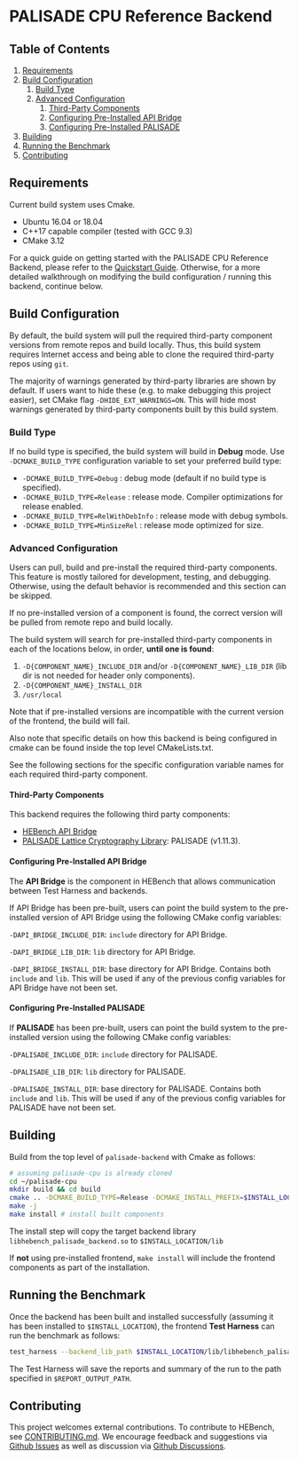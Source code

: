 # PALISADE CPU Reference Backend

## Table of Contents
1. [Requirements](#requirements1)
2. [Build Configuration](#build-configuration)
   1. [Build Type](#build-type)
   2. [Advanced Configuration](#advanced-configuration)
      1. [Third-Party Components](#third-party-components)
      2. [Configuring Pre-Installed API Bridge](#configuring-pre-installed-api-bridge)
      3. [Configuring Pre-Installed PALISADE](#configuring-pre-installed-palisade)
4. [Building](#building)
5. [Running the Benchmark](#running-the-benchmark)
6. [Contributing](#contributing)

## Requirements <a name="requirements1"></a>
Current build system uses Cmake.

- Ubuntu 16.04 or 18.04
- C++17 capable compiler (tested with GCC 9.3)
- CMake 3.12

For a quick guide on getting started with the PALISADE CPU Reference Backend, please refer to the [Quickstart Guide](quickstart_guide.md). Otherwise, for a more detailed walkthrough on modifying the build configuration / running this backend, continue below.

## Build Configuration <a name="build-configuration"></a>

By default, the build system will pull the required third-party component versions from remote repos and build locally. Thus, this build system requires Internet access and being able to clone the required third-party repos using `git`.

The majority of warnings generated by third-party libraries are shown by default. If users want to hide these (e.g. to make debugging this project easier), set CMake flag `-DHIDE_EXT_WARNINGS=ON`. This will hide most warnings generated by third-party components built by this build system.

### Build Type <a name="build-type"></a>

If no build type is specified, the build system will build in <b>Debug</b> mode. Use `-DCMAKE_BUILD_TYPE` configuration variable to set your preferred build type:

- `-DCMAKE_BUILD_TYPE=Debug` : debug mode (default if no build type is specified).
- `-DCMAKE_BUILD_TYPE=Release` : release mode. Compiler optimizations for release enabled.
- `-DCMAKE_BUILD_TYPE=RelWithDebInfo` : release mode with debug symbols.
- `-DCMAKE_BUILD_TYPE=MinSizeRel` : release mode optimized for size.

### Advanced Configuration <a name="advanced-configuration"></a>

Users can pull, build and pre-install the required third-party components. This feature is mostly tailored for development, testing, and debugging. Otherwise, using the default behavior is recommended and this section can be skipped.

If no pre-installed version of a component is found, the correct version will be pulled from remote repo and build locally.

The build system will search for pre-installed third-party components in each of the locations below, in order, <b>until one is found</b>:

1. `-D{COMPONENT_NAME}_INCLUDE_DIR` and/or `-D{COMPONENT_NAME}_LIB_DIR` (lib dir is not needed for header only components).
2. `-D{COMPONENT_NAME}_INSTALL_DIR`
3. `/usr/local`

Note that if pre-installed versions are incompatible with the current version of the frontend, the build will fail.

Also note that specific details on how this backend is being configured in cmake can be found inside the top level CMakeLists.txt.

See the following sections for the specific configuration variable names for each required third-party component.

#### Third-Party Components <a name="third-party-components"></a>
This backend requires the following third party components:

- [HEBench API Bridge](https://github.com/hebench/api-bridge)
- [PALISADE Lattice Cryptography Library](https://gitlab.com/palisade/palisade-release): PALISADE (v1.11.3).

#### Configuring Pre-Installed API Bridge <a name="configuring-pre-installed-api-bridge"></a>
The <b>API Bridge</b> is the component in HEBench that allows communication between Test Harness and backends.

If API Bridge has been pre-built, users can point the build system to the pre-installed version of API Bridge using the following CMake config variables:

`-DAPI_BRIDGE_INCLUDE_DIR`: `include` directory for API Bridge.

`-DAPI_BRIDGE_LIB_DIR`: `lib` directory for API Bridge.

`-DAPI_BRIDGE_INSTALL_DIR`: base directory for API Bridge. Contains both `include` and `lib`. This will be used if any of the previous config variables for API Bridge have not been set.

#### Configuring Pre-Installed PALISADE <a name="configuring-pre-installed-palisade"></a>
If <b>PALISADE</b> has been pre-built, users can point the build system to the pre-installed version using the following CMake config variables:

`-DPALISADE_INCLUDE_DIR`: `include` directory for PALISADE.

`-DPALISADE_LIB_DIR`: `lib` directory for PALISADE.

`-DPALISADE_INSTALL_DIR`: base directory for PALISADE. Contains both `include` and `lib`. This will be used if any of the previous config variables for PALISADE have not been set.

## Building <a name="building"></a>
Build from the top level of `palisade-backend` with Cmake as follows:

```bash
# assuming palisade-cpu is already cloned
cd ~/palisade-cpu
mkdir build && cd build
cmake .. -DCMAKE_BUILD_TYPE=Release -DCMAKE_INSTALL_PREFIX=$INSTALL_LOCATION # change install location at will, and/or specify pre-installed third-party directories here
make -j
make install # install built components
```

The install step will copy the target backend library `libhebench_palisade_backend.so` to `$INSTALL_LOCATION/lib`

If <b>not</b> using pre-installed frontend, `make install` will include the frontend components as part of the installation.

## Running the Benchmark <a name="running-the-benchmark"></a>

Once the backend has been built and installed successfully (assuming it has been installed to `$INSTALL_LOCATION`), the frontend <b>Test Harness</b> can run the benchmark as follows:

```bash
test_harness --backend_lib_path $INSTALL_LOCATION/lib/libhebench_palisade_backend.so --report_root_path $REPORT_OUTPUT_PATH
```

The Test Harness will save the reports and summary of the run to the path specified in `$REPORT_OUTPUT_PATH`.

## Contributing <a name="contributing"></a>

This project welcomes external contributions. To contribute to HEBench, see [CONTRIBUTING.md](CONTRIBUTING.md). We encourage feedback and suggestions via [Github Issues](https://github.com/hebench/backend-cpu-palisade/issues) as well as discussion via [Github Discussions](https://github.com/hebench/backend-cpu-palisade/discussions).
